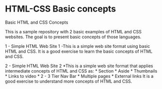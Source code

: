 # HTML-CSS Basic concepts
Basic HTML and CSS Concepts 

This is a sample repository with 2 basic examples of HTML and CSS websites. 
The goal is to present basic concepts of those languages. 

1 - Simple HTML Web Site 1 
  -This is a simple web site format using basic HTML and CSS.
   It is a good exercise to learn the basic concepts of HTML and CSS. 
   
2 - Simple HTML Web Site 2
  *This is a simple web site format that applies intermediate concepts of HTML and CSS as: 
    * Section
    * Aside
    * Thumbnails
    * Links to video
    * 2 - 3 Tier Nav Bar
    * Multiple pages 
    * External links 
  It is a good exercise to understand more concepts of HTML and CSS. 
